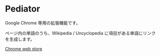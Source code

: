 # Pediator

Google Chrome 専用の拡張機能です。

ページ内の単語のうち、Wikipedia / Uncyclopedia に項目がある単語にリンクを生成します。

[Chrome web store](https://chrome.google.com/webstore/detail/mcfokdpkdibhcpeoafbacmkhaicjkpbb)
